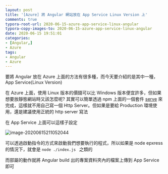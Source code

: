```yaml
---
layout: post
title: '[Azure] 將 Angular 網站放在 App Service Linux Version 上'
comments: true
typora-root-url: 2020-06-15-azure-app-service-linux-angular
typora-copy-images-to: 2020-06-15-azure-app-service-linux-angular
date: 2020-06-15 19:51:01
categories: 
- [Angular,]
- Azure
tags:
- Angular
- Azure
---
```


要將 Angular 放在 Azure 上面的方法有很多種，而今天要介紹的是其中一種，App Service(Linux Version)

<!-- more -->

在 Azure 上面，使用 Linux 版本的價錢可以比 Windows 版本便宜許多，但如果想要放靜態網站時又該怎麼呢? 其實可以簡單透過 npm 上面的一個套件 [serve](https://www.npmjs.com/package/serve) 來完成，這樣就不用自己寫一個 Http Server。但如果是要給 Production 環境使用，還是建議使用正統的 http server 寫法

在 App Service 上面可以這樣子設定

![image-20200615211052044](image-20200615211052044.png)

可以透過啟動指令的方式來啟動我們想要執行的程式，所以如果是 node epxress 的情況下，就會是 `node ./index.js ` 之類的

而部屬的動作就將 Angular build 出的專案資料夾內的檔案上傳到 App Service 即可

